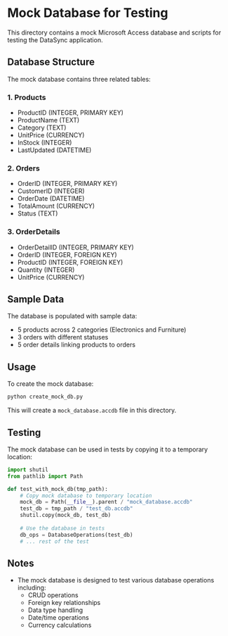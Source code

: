 # Mock Database for Testing

This directory contains a mock Microsoft Access database and scripts for testing the DataSync application.

## Database Structure

The mock database contains three related tables:

### 1. Products
- ProductID (INTEGER, PRIMARY KEY)
- ProductName (TEXT)
- Category (TEXT)
- UnitPrice (CURRENCY)
- InStock (INTEGER)
- LastUpdated (DATETIME)

### 2. Orders
- OrderID (INTEGER, PRIMARY KEY)
- CustomerID (INTEGER)
- OrderDate (DATETIME)
- TotalAmount (CURRENCY)
- Status (TEXT)

### 3. OrderDetails
- OrderDetailID (INTEGER, PRIMARY KEY)
- OrderID (INTEGER, FOREIGN KEY)
- ProductID (INTEGER, FOREIGN KEY)
- Quantity (INTEGER)
- UnitPrice (CURRENCY)

## Sample Data

The database is populated with sample data:
- 5 products across 2 categories (Electronics and Furniture)
- 3 orders with different statuses
- 5 order details linking products to orders

## Usage

To create the mock database:

```bash
python create_mock_db.py
```

This will create a `mock_database.accdb` file in this directory.

## Testing

The mock database can be used in tests by copying it to a temporary location:

```python
import shutil
from pathlib import Path

def test_with_mock_db(tmp_path):
    # Copy mock database to temporary location
    mock_db = Path(__file__).parent / "mock_database.accdb"
    test_db = tmp_path / "test_db.accdb"
    shutil.copy(mock_db, test_db)
    
    # Use the database in tests
    db_ops = DatabaseOperations(test_db)
    # ... rest of the test
```

## Notes

- The mock database is designed to test various database operations including:
  - CRUD operations
  - Foreign key relationships
  - Data type handling
  - Date/time operations
  - Currency calculations 